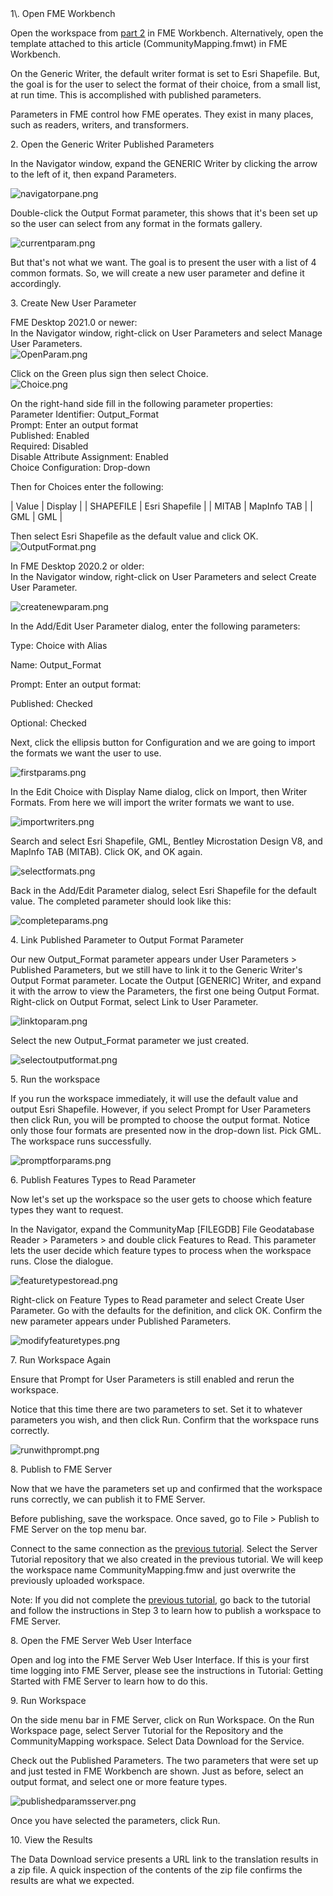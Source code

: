 <head><base target="_blank"> </head>
1\. Open FME Workbench

Open the workspace from [part 2](https://community.safe.com/s/article/publish-a-workspace-to-fme-server-and-run-it) in FME Workbench. Alternatively, open the template attached to this article (CommunityMapping.fmwt) in FME Workbench.

On the Generic Writer, the default writer format is set to Esri Shapefile. But, the goal is for the user to select the format of their choice, from a small list, at run time. This is accomplished with published parameters.

Parameters in FME control how FME operates. They exist in many places, such as readers, writers, and transformers.

2\. Open the Generic Writer Published Parameters

In the Navigator window, expand the GENERIC Writer by clicking the arrow to the left of it, then expand Parameters.

![navigatorpane.png](https://community.safe.com/servlet/rtaImage?eid=ka14Q000000lK8a&feoid=00N30000006n8wU&refid=0EM4Q000001YT2F)

Double-click the Output Format parameter, this shows that it's been set up so the user can select from any format in the formats gallery.

![currentparam.png](https://community.safe.com/servlet/rtaImage?eid=ka14Q000000lK8a&feoid=00N30000006n8wU&refid=0EM4Q000001YT2G)

But that's not what we want. The goal is to present the user with a list of 4 common formats. So, we will create a new user parameter and define it accordingly.

3\. Create New User Parameter

FME Desktop 2021.0 or newer:\
In the Navigator window, right-click on User Parameters and select Manage User Parameters.\
![OpenParam.png](https://community.safe.com/servlet/rtaImage?eid=ka14Q000000lK8a&feoid=00N30000006n8wU&refid=0EM4Q0000028cqe)

Click on the Green plus sign then select Choice.\
![Choice.png](https://community.safe.com/servlet/rtaImage?eid=ka14Q000000lK8a&feoid=00N30000006n8wU&refid=0EM4Q0000028cr8)

On the right-hand side fill in the following parameter properties:\
Parameter Identifier: Output_Format\
Prompt: Enter an output format\
Published: Enabled\
Required: Disabled\
Disable Attribute Assignment: Enabled\
Choice Configuration: Drop-down

Then for Choices enter the following:

| Value | Display |
| SHAPEFILE | Esri Shapefile |
| MITAB | MapInfo TAB |
| GML | GML |

Then select Esri Shapefile as the default value and click OK.\
![OutputFormat.png](https://community.safe.com/servlet/rtaImage?eid=ka14Q000000lK8a&feoid=00N30000006n8wU&refid=0EM4Q0000028crD)

In FME Desktop 2020.2 or older:\
In the Navigator window, right-click on User Parameters and select Create User Parameter.

![createnewparam.png](https://community.safe.com/servlet/rtaImage?eid=ka14Q000000lK8a&feoid=00N30000006n8wU&refid=0EM4Q000001YT2H)

In the Add/Edit User Parameter dialog, enter the following parameters:

Type: Choice with Alias

Name: Output_Format

Prompt: Enter an output format:

Published: Checked

Optional: Checked

Next, click the ellipsis button for Configuration and we are going to import the formats we want the user to use.

![firstparams.png](https://community.safe.com/servlet/rtaImage?eid=ka14Q000000lK8a&feoid=00N30000006n8wU&refid=0EM4Q000001YT2I)

In the Edit Choice with Display Name dialog, click on Import, then Writer Formats. From here we will import the writer formats we want to use.

![importwriters.png](https://community.safe.com/servlet/rtaImage?eid=ka14Q000000lK8a&feoid=00N30000006n8wU&refid=0EM4Q000001YT2J)

Search and select Esri Shapefile, GML, Bentley Microstation Design V8, and MapInfo TAB (MITAB). Click OK, and OK again.

![selectformats.png](https://community.safe.com/servlet/rtaImage?eid=ka14Q000000lK8a&feoid=00N30000006n8wU&refid=0EM4Q000001YT2K)

Back in the Add/Edit Parameter dialog, select Esri Shapefile for the default value. The completed parameter should look like this:

![completeparams.png](https://community.safe.com/servlet/rtaImage?eid=ka14Q000000lK8a&feoid=00N30000006n8wU&refid=0EM4Q000001YT2L)

4\. Link Published Parameter to Output Format Parameter

Our new Output_Format parameter appears under User Parameters > Published Parameters, but we still have to link it to the Generic Writer's Output Format parameter. Locate the Output [GENERIC] Writer, and expand it with the arrow to view the Parameters, the first one being Output Format. Right-click on Output Format, select Link to User Parameter.

![linktoparam.png](https://community.safe.com/servlet/rtaImage?eid=ka14Q000000lK8a&feoid=00N30000006n8wU&refid=0EM4Q000001YT2M)

Select the new Output_Format parameter we just created.

![selectoutputformat.png](https://community.safe.com/servlet/rtaImage?eid=ka14Q000000lK8a&feoid=00N30000006n8wU&refid=0EM4Q000001YT2N)

5\. Run the workspace

If you run the workspace immediately, it will use the default value and output Esri Shapefile. However, if you select Prompt for User Parameters then click Run, you will be prompted to choose the output format. Notice only those four formats are presented now in the drop-down list. Pick GML. The workspace runs successfully.

![promptforparams.png](https://community.safe.com/servlet/rtaImage?eid=ka14Q000000lK8a&feoid=00N30000006n8wU&refid=0EM4Q000001YT2O)

6\. Publish Features Types to Read Parameter

Now let's set up the workspace so the user gets to choose which feature types they want to request.

In the Navigator, expand the CommunityMap [FILEGDB] File Geodatabase Reader > Parameters > and double click Features to Read. This parameter lets the user decide which feature types to process when the workspace runs. Close the dialogue.

![featuretypestoread.png](https://community.safe.com/servlet/rtaImage?eid=ka14Q000000lK8a&feoid=00N30000006n8wU&refid=0EM4Q000001YT2P)

Right-click on Feature Types to Read parameter and select Create User Parameter. Go with the defaults for the definition, and click OK. Confirm the new parameter appears under Published Parameters.

![modifyfeaturetypes.png](https://community.safe.com/servlet/rtaImage?eid=ka14Q000000lK8a&feoid=00N30000006n8wU&refid=0EM4Q000001YT2Q)

7\. Run Workspace Again

Ensure that Prompt for User Parameters is still enabled and rerun the workspace.

Notice that this time there are two parameters to set. Set it to whatever parameters you wish, and then click Run. Confirm that the workspace runs correctly.

![runwithprompt.png](https://community.safe.com/servlet/rtaImage?eid=ka14Q000000lK8a&feoid=00N30000006n8wU&refid=0EM4Q000001YT2R)

8\. Publish to FME Server

Now that we have the parameters set up and confirmed that the workspace runs correctly, we can publish it to FME Server.

Before publishing, save the workspace. Once saved, go to File > Publish to FME Server on the top menu bar.

Connect to the same connection as the [previous tutorial](https://community.safe.com/s/article/publish-a-workspace-to-fme-server-and-run-it). Select the Server Tutorial repository that we also created in the previous tutorial. We will keep the workspace name CommunityMapping.fmw and just overwrite the previously uploaded workspace.

Note: If you did not complete the [previous tutorial](https://community.safe.com/s/article/publish-a-workspace-to-fme-server-and-run-it), go back to the tutorial and follow the instructions in Step 3 to learn how to publish a workspace to FME Server.

8\. Open the FME Server Web User Interface

Open and log into the FME Server Web User Interface. If this is your first time logging into FME Server, please see the instructions in Tutorial: Getting Started with FME Server to learn how to do this.

9\. Run Workspace

On the side menu bar in FME Server, click on Run Workspace. On the Run Workspace page, select Server Tutorial for the Repository and the CommunityMapping workspace. Select Data Download for the Service.

Check out the Published Parameters. The two parameters that were set up and just tested in FME Workbench are shown. Just as before, select an output format, and select one or more feature types.

![publishedparamsserver.png](https://community.safe.com/servlet/rtaImage?eid=ka14Q000000lK8a&feoid=00N30000006n8wU&refid=0EM4Q000001YT2S)

Once you have selected the parameters, click Run.

10\. View the Results

The Data Download service presents a URL link to the translation results in a zip file. A quick inspection of the contents of the zip file confirms the results are what we expected.

